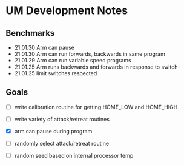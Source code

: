 # UM Development Notes

## Benchmarks
* 21.01.30 Arm can pause
* 21.01.30 Arm can run forwards, backwards in same program
* 21.01.29 Arm can run variable speed programs
* 21.01.25 Arm runs backwards and forwards in response to switch
* 21.01.25 limit switches respected 

## Goals
- [ ] write calibration routine for getting HOME_LOW and HOME_HIGH
- [ ] write variety of attack/retreat routines
- [x] arm can pause during program
- [ ] randomly select attack/retreat routine
- [ ] random seed based on internal processor temp


